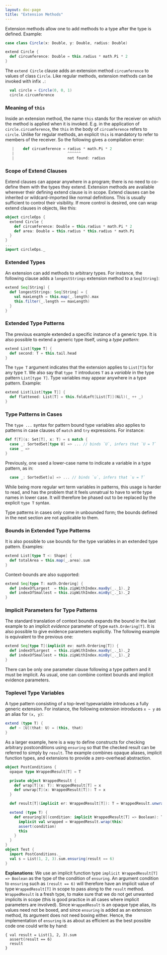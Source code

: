 ```yaml
---
layout: doc-page
title: "Extension Methods"
---
```


Extension methods allow one to add methods to a type after the type is defined. Example:

```scala
case class Circle(x: Double, y: Double, radius: Double)

extend Circle {
  def circumference: Double = this.radius * math.Pi * 2
}
```

The `extend Circle` clause adds an extension method `circumference` to values of class `Circle`. Like regular methods, extension methods can be invoked with infix `.`:

```scala
  val circle = Circle(0, 0, 1)
  circle.circumference
```

### Meaning of `this`

Inside an extension method, the name `this` stands for the receiver on which the
method is applied when it is invoked. E.g. in the application of `circle.circumference`,
the `this` in the body of `circumference` refers to `circle`. Unlike for regular methods,
an explicit `this` is mandatory to refer to members of the receiver. So the following
gives a compilation error:

```scala
   |    def circumference = radius * math.Pi * 2
   |                        ^^^^^^
   |                        not found: radius
```

### Scope of Extend Clauses

Extend clauses can appear anywhere in a program; there is no need to co-define them with the types they extend. Extension methods are available wherever their defining extend clause is in scope.  Extend clauses can be inherited or wildcard-imported like normal definitions. This is usually sufficient to control their visibility. If more control is desired, one can wrap extend clauses in objects, like this:

```scala
object circleOps {
  extend Circle {
    def circumference: Double = this.radius * math.Pi * 2
    def area: Double = this.radius * this.radius * math.Pi
  }
}
...
import circleOps._
```

### Extended Types

An extension can add methods to arbitrary types. For instance, the following
clause adds a `longestStrings` extension method to a `Seq[String]`:

```scala
extend Seq[String] {
  def longestStrings: Seq[String] = {
    val maxLength = this.map(_.length).max
    this.filter(_.length == maxLength)
  }
}
```

### Extended Type Patterns

The previous example extended a specific instance of a generic type. It is also possible
to extend a generic type itself, using a _type pattern_:

```scala
extend List[type T] {
  def second: T = this.tail.head
}
```

The `type T` argument indicates that the extension applies to `List[T]`s for any type `T`. We also say that `type T` introduces `T` as a _variable_ in the type pattern `List[type T]`. Type variables may appear anywhere in a type pattern. Example:

```scala
extend List[List[type T]] {
  def flattened: List[T] = this.foldLeft[List[T]](Nil)(_ ++ _)
}
```

### Type Patterns in Cases

The `type ...` syntax for pattern bound type variables also applies to patterns in
case clauses of `match` and `try` expressions. For instance:

```scala
def f[T](s: Set[T], x: T) = s match {
  case _: SortedSet[type U] => ... // binds `U`, infers that `U = T`
  case _ =>
}
```

Previously, one used a lower-case name to indicate a variable in a type pattern, as in:

```scala
  case _: SortedSet[u] => ... // binds `u`, infers that `u = T`
```

While being more regular wrt term variables in patterns, this usage is harder to read, and has the problem that it feels unnatrual to have to write type names in lower case. It will therefore be phased out to be replaced by the explicit `type T` syntax.

Type patterns in cases only come in unbounded form; the bounds defined in the next section are not applicable to them.

### Bounds in Extended Type Patterns

It is also possible to use bounds for the type variables in an extended type pattern. Examples:

```scala
extend List[type T <: Shape] {
  def totalArea = this.map(_.area).sum
}
```

Context-bounds are also supported:

```scala
extend Seq[type T: math.Ordering] {
  def indexOfLargest  = this.zipWithIndex.maxBy(_._1)._2
  def indexOfSmallest = this.zipWithIndex.minBy(_._1)._2
}
```

### Implicit Parameters for Type Patterns

The standard translation of context bounds expands the bound in the last example to an implicit _evidence_ parameter of type `math.Ordering[T]`. It is also possible to give evidence parameters explicitly. The following example is equivalent to the previous one:

```scala
extend Seq[type T](implicit ev: math.Ordering[T]) {
  def indexOfLargest  = this.zipWithIndex.maxBy(_._1)._2
  def indexOfSmallest = this.zipWithIndex.minBy(_._1)._2
}
```

There can be only one parameter clause following a type pattern and it must be implicit. As usual, one can combine context bounds and implicit evidence parameters.

### Toplevel Type Variables

A type pattern consisting of a top-level typevariable introduces a fully generic extension. For instance, the following extension introduces `x ~ y` as an alias
for `(x, y)`:

```scala
extend (type T) {
  def ~ [U](that: U) = (this, that)
}
```

As a larger example, here is a way to define constructs for checking arbitrary postconditions using `ensuring` so that the checked result can be referred to simply by `result`. The example combines opaque aliases, implicit function types, and extensions to provide a zero-overhead abstraction.

```scala
object PostConditions {
  opaque type WrappedResult[T] = T

  private object WrappedResult {
    def wrap[T](x: T): WrappedResult[T] = x
    def unwrap[T](x: WrappedResult[T]): T = x
  }

  def result[T](implicit er: WrappedResult[T]): T = WrappedResult.unwrap(er)

  extend (type T) {
    def ensuring[U](condition: implicit WrappedResult[T] => Boolean): T = {
      implicit val wrapped = WrappedResult.wrap(this)
      assert(condition)
      this
    }
  }
}
object Test {
  import PostConditions._
  val s = List(1, 2, 3).sum.ensuring(result == 6)
}
```
**Explanations**: We use an implicit function type `implicit WrappedResult[T] => Boolean`
as the type of the condition of `ensuring`. An argument condition to `ensuring` such as
`(result == 6)` will therefore have an implicit value of type `WrappedResult[T]` in scope
to pass along to the `result` method. `WrappedResult` is a fresh type, to make sure that we do not get unwanted implicits in scope (this is good practice in all cases where implicit parameters are involved). Since `WrappedResult` is an opaque type alias, its values need not be boxed, and since `ensuring` is added as an extension method, its argument does not need boxing either. Hence, the implementation of `ensuring` is as about as efficient as the best possible code one could write by hand:

    { val result = List(1, 2, 3).sum
      assert(result == 6)
      result
    }
